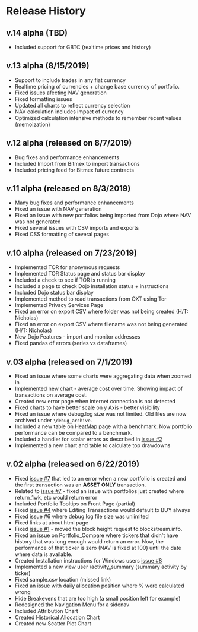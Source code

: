 # Release History

## v.14 alpha (TBD)

- Included support for GBTC (realtime prices and history)

## v.13 alpha (8/15/2019)

- Support to include trades in any fiat currency
- Realtime pricing of currencies + change base currency of portfolio.
- Fixed issues afecting NAV generation
- Fixed formatting issues
- Updated all charts to reflect currency selection
- NAV calculation includes impact of currency
- Optimized calculation intensive methods to remember recent values (memoization)

## v.12 alpha (released on 8/7/2019)

- Bug fixes and performance enhancements
- Included Import from Bitmex to import transactions
- Included pricing feed for Bitmex future contracts

## v.11 alpha (released on 8/3/2019)

- Many bug fixes and performance enhancements
- Fixed an issue with NAV generation
- Fixed an issue with new portfolios being imported from Dojo where NAV was not generated
- Fixed several issues with CSV imports and exports
- Fixed CSS formatting of several pages

## v.10 alpha (released on 7/23/2019)

- Implemented TOR for anonymous requests
- Implemented TOR Status page and status bar display
- Included a check to see if TOR is running
- Included a page to check Dojo installation status + instructions
- Included Dojo status bar display
- Implemented method to read transactions from OXT using Tor
- Implemented Privacy Services Page
- Fixed an error on export CSV where folder was not being created (H/T: Nicholas)
- Fixed an error on export CSV where filename was not being generated (H/T: Nicholas)
- New Dojo Features - import and monitor addresses
- Fixed pandas df errors (series vs dataframes)

## v.03 alpha (released on 7/1/2019)

- Fixed an issue where some charts were aggregating data when zoomed in
- Implemented new chart - average cost over time. Showing impact of transactions on average cost.
- Created new error page when internet connection is not detected
- Fixed charts to have better scale on y Axis - better visibility
- Fixed an issue where debug.log size was not limited. Old files are now archived under `\debug_archive`.
- Included a new table on HeatMap page with a benchmark. Now portfolio performance can be compared to a benchmark.
- Included a handler for scalar errors as described in [issue #2](https://github.com/pxsocs/thewarden/issues/2)
- Implemented a new chart and table to calculate top drawdowns

## v.02 alpha (released on 6/22/2019)

- Fixed [issue #7](https://github.com/pxsocs/thewarden/issues/7) that led to an error when a new portfolio is created and the first transaction was an **ASSET ONLY** transaction.
- Related to [issue #7](https://github.com/pxsocs/thewarden/issues/7) - fixed an issue with portfolios just created where return_1wk, etc would return error
- Included Portfolio Tooltips on Front Page (partial)
- Fixed [issue #4](https://github.com/pxsocs/thewarden/issues/4) where Editing Transactions would default to BUY always
- Fixed [issue #6](https://github.com/pxsocs/thewarden/issues/6) where debug.log file size was unlimited
- Fixed links at about.html page
- Fixed [issue #1](https://github.com/pxsocs/thewarden/issues/1) - moved the block height request to blockstream.info.
- Fixed an issue on Portfolio_Compare where tickers that didn't have history that was long enough would return an error. Now, the performance of that ticker is zero (NAV is fixed at 100) until the date where data is available.
- Created Installation instructions for Windows users [issue #8](https://github.com/pxsocs/thewarden/issues/8)
- Implemented a new view user /activity_summary (summary activity by ticker)
- Fixed sample.csv location (missed link)
- Fixed an issue with daily allocation position where % were calculated wrong
- Hide Breakevens that are too high (a small position left for example)
- Redesigned the Navigation Menu for a sidenav
- Included Attribution Chart
- Created Historical Allocation Chart
- Created new Scatter Plot Chart
